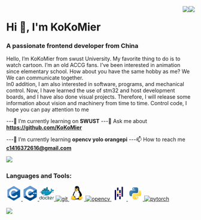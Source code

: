 <img align="right" src="https://count.getloli.com/get/@:KoKoMier?theme=gelbooru-h" />

<img align="right" src="https://github-readme-stats.vercel.app/api?username=KokoMier" />

<h1 align="lett">Hi 👋, I'm KoKoMier</h1>

<h3 align="letf">A passionate frontend developer from China</h3>

  Hello, I’m KoKoMier from swust University. My favorite thing to do is to watch cartoon. I’m an old ACCG fans. I’ve been interested in animation since elementary school. How about you have the same hobby as me? We We can communicate together.  
  In0 addition, I am also interested in software, programs, and mechanical control. Now, I have learned the use of stm32 and host development boards, and I have also done visual projects. Therefore, I will release some information about vision and machinery from time to time. Control code, I hope you can pay attention to me

---🔭 I’m currently learning on **SWUST** ---💬 Ask me about **https://github.com/KoKoMier**

  
---🌱 I’m currently learning **opencv yolo orangepi** ---📫 How to reach me **c1416372616@gmail.com**

<div width="50" align="left"> <img src="https://metrics.lecoq.io/KoKoMier?template=classic&config.timezone=Asia%2FShanghai"> </div>

<h3 align="left">Languages and Tools:</h3>
<p align="left"> <a href="https://www.cprogramming.com/" target="_blank" rel="noreferrer"> <img src="https://raw.githubusercontent.com/devicons/devicon/master/icons/c/c-original.svg" alt="c" width="40" height="40"/> </a> <a href="https://www.w3schools.com/cpp/" target="_blank" rel="noreferrer"> <img src="https://raw.githubusercontent.com/devicons/devicon/master/icons/cplusplus/cplusplus-original.svg" alt="cplusplus" width="40" height="40"/> </a> <a href="https://www.docker.com/" target="_blank" rel="noreferrer"> <img src="https://raw.githubusercontent.com/devicons/devicon/master/icons/docker/docker-original-wordmark.svg" alt="docker" width="40" height="40"/> </a> <a href="https://git-scm.com/" target="_blank" rel="noreferrer"> <img src="https://www.vectorlogo.zone/logos/git-scm/git-scm-icon.svg" alt="git" width="40" height="40"/> </a> <a href="https://www.linux.org/" target="_blank" rel="noreferrer"> <img src="https://raw.githubusercontent.com/devicons/devicon/master/icons/linux/linux-original.svg" alt="linux" width="40" height="40"/> </a> <a href="https://opencv.org/" target="_blank" rel="noreferrer"> <img src="https://www.vectorlogo.zone/logos/opencv/opencv-icon.svg" alt="opencv" width="40" height="40"/> </a> <a href="https://pandas.pydata.org/" target="_blank" rel="noreferrer"> <img src="https://raw.githubusercontent.com/devicons/devicon/2ae2a900d2f041da66e950e4d48052658d850630/icons/pandas/pandas-original.svg" alt="pandas" width="40" height="40"/> </a> <a href="https://www.python.org" target="_blank" rel="noreferrer"> <img src="https://raw.githubusercontent.com/devicons/devicon/master/icons/python/python-original.svg" alt="python" width="40" height="40"/> </a> <a href="https://pytorch.org/" target="_blank" rel="noreferrer"> <img src="https://www.vectorlogo.zone/logos/pytorch/pytorch-icon.svg" alt="pytorch" width="40" height="40"/> </a> </p>

<img  align="center" src="https://github-profile-trophy.vercel.app/?username=KoKoMier" />

